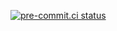 [![pre-commit.ci status](https://results.pre-commit.ci/badge/github/yelinaung/aoc_2024/master.svg)](https://results.pre-commit.ci/latest/github/yelinaung/aoc_2024/master)
